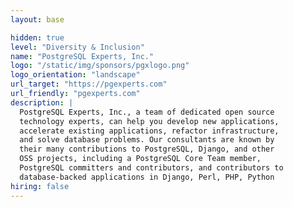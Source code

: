 ```yaml
---
layout: base

hidden: true
level: "Diversity & Inclusion"
name: "PostgreSQL Experts, Inc."
logo: "/static/img/sponsors/pgxlogo.png"
logo_orientation: "landscape"
url_target: "https://pgexperts.com"
url_friendly: "pgexperts.com"
description: |
  PostgreSQL Experts, Inc., a team of dedicated open source
  technology experts, can help you develop new applications,
  accelerate existing applications, refactor infrastructure,
  and solve database problems. Our consultants are known by
  their many contributions to PostgreSQL, Django, and other
  OSS projects, including a PostgreSQL Core Team member,
  PostgreSQL committers and contributors, and contributors to
  database-backed applications in Django, Perl, PHP, Python
hiring: false
---
```

